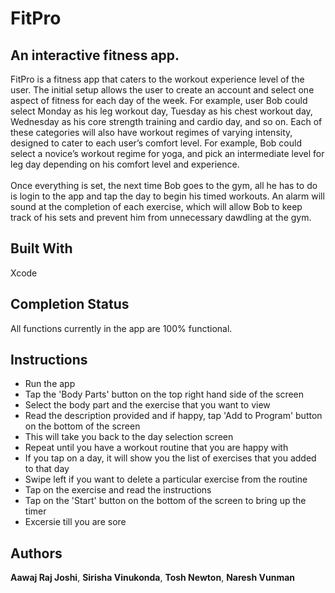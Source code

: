 # FitPro

## An interactive fitness app.

FitPro is a fitness app that caters to the workout experience level of the user. The initial setup allows the user to create an account and select one aspect of fitness for each day of the week. For example, user Bob could select Monday as his leg workout day, Tuesday as his chest workout day, Wednesday as his core strength training and cardio day, and so on. Each of these categories will also have workout regimes of varying intensity, designed to cater to each user’s comfort level. For example, Bob could select a novice’s workout regime for yoga, and pick an intermediate level for leg day depending on his comfort level and experience.<br />
<br />
Once everything is set, the next time Bob goes to the gym, all he has to do is login to the app and tap the day to begin his timed workouts. An alarm will sound at the completion of each exercise, which will allow Bob to keep track of his sets and prevent him from unnecessary dawdling at the gym. 



## Built With

Xcode

## Completion Status

All functions currently in the app are 100% functional.

## Instructions

- Run the app
- Tap the 'Body Parts' button on the top right hand side of the screen 
- Select the body part and the exercise that you want to view
- Read the description provided and if happy, tap 'Add to Program' button on the bottom of the screen 
- This will take you back to the day selection screen
- Repeat until you have a workout routine that you are happy with
- If you tap on a day, it will show you the list of exercises that you added to that day 
- Swipe left if you want to delete a particular exercise from the routine
- Tap on the exercise and read the instructions
- Tap on the 'Start' button on the bottom of the screen to bring up the timer 
- Excersie till you are sore


## Authors

**Aawaj Raj Joshi**, **Sirisha Vinukonda**, **Tosh Newton**, **Naresh Vunman**


